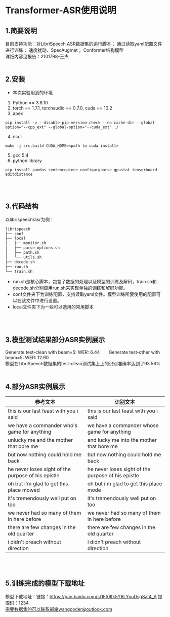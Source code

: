 # Transformer-ASR使用说明

## 1.简要说明

目前支持功能：对LibriSpeech ASR数据集的运行脚本； 通过读取yaml配置文件进行训练； 速度扰动、SpecAugmet； Conformer结构模型  
详细内容见报告：2101798-王杰
<br/>
<br/>
## 2.安装

* 本次实验用到的环境

1. Python == 3.8.10
2. torch == 1.7.1, torchaudio == 0.7.0, cuda == 10.2
3. apex
```
pip install -v --disable-pip-version-check --no-cache-dir --global-option="--cpp_ext" --global-option="--cuda_ext" ./
```
4. nccl
```
make -j src.build CUDA_HOME=<path to cuda install>
```
5. gcc 5.4
6. python library 
```
pip install pandas sentencepiece configargparse gpustat tensorboard editdistance
```
<br/>
<br/>

## 3.代码结构
以librispeech/asr为例：
```markdown
librispeech  
├── conf  
├── local  
│   ├── monitor.sh  
│   ├── parse_options.sh  
│   ├── path.sh  
│   └── utils.sh  
├── decode.sh  
├── run.sh  
└── train.sh  
```

- run.sh是核心脚本，包含了数据的处理以及模型的训练及解码，train.sh和decode.sh分别调用run.sh来实现单独的训练和解码功能。
- conf文件夹下为训练配置，支持读取yaml文件。模型训练所要使用的配置可以在该文件中进行设置。
- local文件夹下为一些可以选用的常用脚本

<br/>
<br/>
  
## 3.模型测试结果部分ASR实例展示
Generate test-clean with beam=5: WER: 6.44&emsp;&emsp;Generate test-other with beam=5: WER: 12.60  
模型在LibriSpeech数据集的test-clean测试集上上的识别准确率达到了93.56%
<br/>
<br/>



## 4.部分ASR实例展示
|参考文本|识别文本|
|---|---|
|this is our last feast with you i said	|this is our last feast with you i said|
|we have a commander who's game for anything|we have a commander whose game for anything|
|unlucky me and the mother that bore me	|and lucky me into the mother that bore me|
|but now nothing could hold me back|	but now nothing could hold me back|
|he never loses sight of the purpose of his epistle	|he never loses sight of the purpose of his epistle|
|oh but i'm glad to get this place mowed	|oh but i'm glad to get this place mode|
|it's tremendously well put on too	|it's tremendously well put on too|
|we never had so many of them in here before	|we never had so many of them in here before|
|there are few changes in the old quarter|	there are few changes in the old quarter|
|i didn't preach without direction|	i didn't preach without direction|

<br/>
<br/>

## 5.训练完成的模型下载地址
模型下载地址：链接：https://pan.baidu.com/s/1Ft0lfk5Y6LYxuDsgSat4_A 提取码：1234   
需要数据集的可以联系邮箱wangcoder@outlook.com


